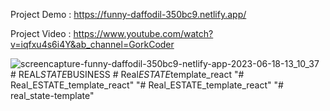 Project Demo : https://funny-daffodil-350bc9.netlify.app/  

Project Video  : https://www.youtube.com/watch?v=iqfxu4s6i4Y&ab_channel=GorkCoder 

![screencapture-funny-daffodil-350bc9-netlify-app-2023-06-18-13_10_37](https://github.com/sunil9813/Real-estate-website/assets/67497228/011837d1-0937-40cd-8ea2-aa83aefaf649)
#   R E A L _ S T A T E _ B U S I N E S S  
 #   R e a l _ E S T A T E _ t e m p l a t e _ r e a c t  
 "# Real_ESTATE_template_react" 
"# Real_ESTATE_template_react" 
"# real_state-template" 
